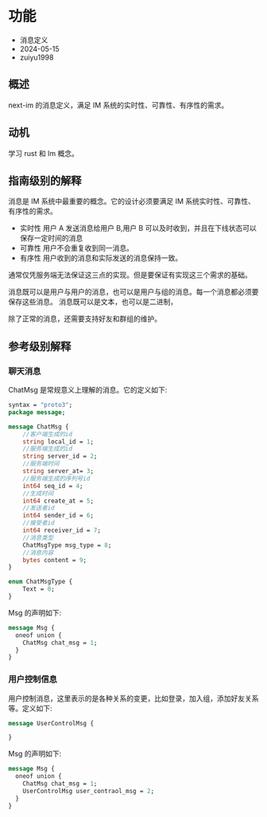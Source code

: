 # 功能

- 消息定义
- 2024-05-15
- zuiyu1998

## 概述

next-im 的消息定义，满足 IM 系统的实时性、可靠性、有序性的需求。

## 动机

学习 rust 和 Im 概念。

## 指南级别的解释

消息是 IM 系统中最重要的概念。它的设计必须要满足 IM 系统实时性、可靠性、有序性的需求。

- 实时性
  用户 A 发送消息给用户 B,用户 B 可以及时收到，并且在下线状态可以保存一定时间的消息
- 可靠性
  用户不会重复收到同一消息。
- 有序性
  用户收到的消息和实际发送的消息保持一致。

通常仅凭服务端无法保证这三点的实现。但是要保证有实现这三个需求的基础。

消息既可以是用户与用户的消息，也可以是用户与组的消息。每一个消息都必须要保存这些消息。
消息既可以是文本，也可以是二进制，

除了正常的消息，还需要支持好友和群组的维护。

## 参考级别解释

### 聊天消息

ChatMsg 是常规意义上理解的消息。它的定义如下:

```proto
syntax = "proto3";
package message;

message ChatMsg {
    //客户端生成的id
    string local_id = 1;
    //服务端生成的id
    string server_id = 2;
    //服务端时间
    string server_at= 3;
    //服务端生成的序列号id
    int64 seq_id = 4;
    //生成时间
    int64 create_at = 5;
    //发送者id
    int64 sender_id = 6;
    //接受者id
    int64 receiver_id = 7;
    //消息类型
    ChatMsgType msg_type = 8;
    //消息内容
    bytes content = 9;
}

enum ChatMsgType {
    Text = 0;
}
```

Msg 的声明如下:

```proto
message Msg {
  oneof union {
    ChatMsg chat_msg = 1;
  }
}
```

### 用户控制信息

用户控制消息，这里表示的是各种关系的变更，比如登录，加入组，添加好友关系等。定义如下:

```proto
message UserControlMsg {

}
```

Msg 的声明如下:

```proto
message Msg {
  oneof union {
    ChatMsg chat_msg = 1;
    UserControlMsg user_contraol_msg = 2;
  }
}
```
